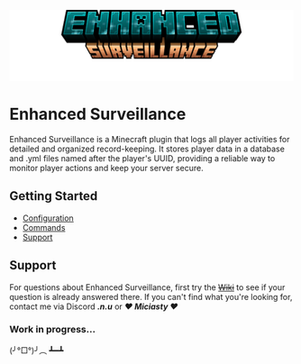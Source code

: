 ![Enhanced Surveillance](images/title.png)
# Enhanced Surveillance
Enhanced Surveillance is a Minecraft plugin that logs all player activities for detailed and organized record-keeping. It stores player data in a database and .yml files named after the player's UUID, providing a reliable way to monitor player actions and keep your server secure.

## Getting Started

- [Configuration](#configuration)
- [Commands](#commands)
- [Support](#support)

## Support

For questions about Enhanced Surveillance, first try the ~~[Wiki](https://example.com/)~~ to see if your question is already answered there.
If you can't find what you're looking for, contact me via Discord ***.n.u*** or ***❤ Miciasty ❤***

### Work in progress...
(╯°□°)╯︵ ┻━┻